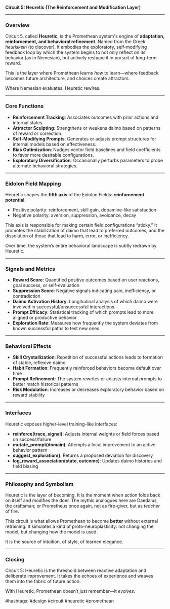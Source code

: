 **Circuit 5: Heuretic (The Reinforcement and Modification Layer)**

---

### Overview

Circuit 5, called **Heuretic**, is the Promethean system's engine of **adaptation, reinforcement, and behavioral refinement**. Named from the Greek *heuriskein* (to discover), it embodies the exploratory, self-modifying feedback loop by which the system begins to not only reflect on its behavior (as in Nemesian), but actively reshape it in pursuit of long-term reward.

This is the layer where Promethean learns *how* to learn—where feedback becomes future architecture, and choices create attractors.

Where Nemesian evaluates, Heuretic rewires.

---

### Core Functions

* **Reinforcement Tracking**: Associates outcomes with prior actions and internal states.
* **Attractor Sculpting**: Strengthens or weakens daimo based on patterns of reward or correction.
* **Self-Modifying Prompts**: Generates or adjusts prompt structures for internal models based on effectiveness.
* **Bias Optimization**: Nudges vector field baselines and field coefficients to favor more desirable configurations.
* **Exploratory Diversification**: Occasionally perturbs parameters to probe alternate behavioral strategies.

---

### Eidolon Field Mapping

Heuretic shapes the **fifth axis** of the Eidolon Fields: **reinforcement potential**.

* Positive polarity: reinforcement, skill gain, dopamine-like satisfaction
* Negative polarity: aversion, suppression, avoidance, decay

This axis is responsible for making certain field configurations “sticky.” It promotes the stabilization of daimo that lead to preferred outcomes, and the dissolution of those that lead to harm, error, or inefficiency.

Over time, the system’s entire behavioral landscape is subtly redrawn by Heuretic.

---

### Signals and Metrics

* **Reward Score**: Quantified positive outcomes based on user reactions, goal success, or self-evaluation
* **Suppression Score**: Negative signals indicating pain, inefficiency, or contradiction
* **Daimo Activation History**: Longitudinal analysis of which daimo were involved in successful/unsuccessful interactions
* **Prompt Efficacy**: Statistical tracking of which prompts lead to more aligned or productive behavior
* **Exploration Rate**: Measures how frequently the system deviates from known successful paths to test new ones

---

### Behavioral Effects

* **Skill Crystallization**: Repetition of successful actions leads to formation of stable, reflexive daimo
* **Habit Formation**: Frequently reinforced behaviors become default over time
* **Prompt Refinement**: The system rewrites or adjusts internal prompts to better match historical patterns
* **Risk Modulation**: Increases or decreases exploratory behavior based on reward stability

---

### Interfaces

Heuretic exposes higher-level training-like interfaces:

* **reinforce(trace, signal)**: Adjusts internal weights or field forces based on success/failure
* **mutate\_prompt(domain)**: Attempts a local improvement to an active behavior pattern
* **suggest\_exploration()**: Returns a proposed deviation for discovery
* **log\_reward\_association(state, outcome)**: Updates daimo histories and field biasing

---

### Philosophy and Symbolism

Heuretic is the layer of becoming. It is the moment when action folds back on itself and modifies the doer. The mythic analogues here are Daedalus, the craftsman; or Prometheus once again, not as fire-giver, but as *teacher* of fire.

This circuit is what allows Promethean to become **better** without external retraining. It simulates a kind of proto-neuroplasticity: not changing the model, but changing how the model is used.

It is the source of intuition, of style, of learned elegance.

---

### Closing

Circuit 5: Heuretic is the threshold between reactive adaptation and deliberate improvement. It takes the echoes of experience and weaves them into the fabric of future action.

With Heuretic, Promethean doesn’t just remember—it *evolves*.

#hashtags: #design #circuit #heuretic #promethean
